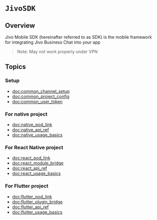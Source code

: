 # ``JivoSDK``

## Overview

Jivo Mobile SDK (hereinafter referred to as SDK) is the mobile framework for integrating Jivo Business Chat into your app

> Note: May not work properly under VPN

## Topics

### Setup

- <doc:common_channel_setup>
- <doc:common_project_config>
- <doc:common_user_token>

### For native project

- <doc:native_pod_link>
- <doc:native_api_ref>
- <doc:native_usage_basics>

### For React Native project

- <doc:react_pod_link>
- <doc:react_module_bridge>
- <doc:react_api_ref>
- <doc:react_usage_basics>

### For Flutter project

- <doc:flutter_pod_link>
- <doc:flutter_plugin_bridge>
- <doc:flutter_api_ref>
- <doc:flutter_usage_basics>
